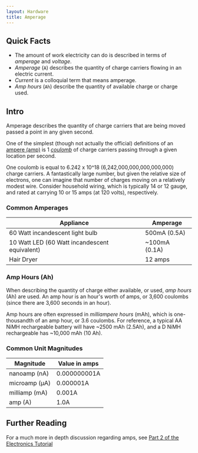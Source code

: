 ```yaml
---
layout: Hardware
title: Amperage
---
```


## Quick Facts

 * The amount of work electricity can do is described in terms of _amperage_ and _voltage_.
 * _Amperage_ (`A`) describes the quantity of charge carriers flowing in an electric current.
 * _Current_ is a colloquial term that means amperage.
 * _Amp hours_ (`Ah`) describe the quantity of available charge or charge used.

## Intro

Amperage describes the quantity of charge carriers that are being moved passed a point in any given second.

One of the simplest (though not actually the official) definitions of an [ampere (amp)](https://en.wikipedia.org/wiki/Ampere) is 1 [_coulomb_](https://en.wikipedia.org/wiki/Coulomb) of charge carriers passing through a given location per second.

One coulomb is equal to 6.242 x 10^18 (6,242,000,000,000,000,000) charge carriers. A fantastically large number, but given the relative size of electrons, one can imagine that number of charges moving on a relatively modest wire. Consider household wiring, which is typically 14 or 12 gauge, and rated at carrying 10 or 15 amps (at 120 volts), respectively.

### Common Amperages

| Appliance                                     | Amperage      |
|-----------------------------------------------|---------------|
| 60 Watt incandescent light bulb               | 500mA (0.5A)  |
| 10 Watt LED (60 Watt incandescent equivalent) | ~100mA (0.1A) |
| Hair Dryer                                    | 12 amps       |

### Amp Hours (Ah)

When describing the quantity of charge either available, or used, _amp hours_ (Ah) are used. An amp hour is an hour's worth of amps, or 3,600 coulombs (since there are 3,600 seconds in an hour).

Amp hours are often expressed in _milliampere hours_ (mAh), which is one-thousandth of an amp hour, or 3.6 coulombs. For reference, a typical AA NiMH rechargeable battery will have ~2500 mAh (2.5Ah), and a D NiMH rechargeable has ~10,000 mAh (10 Ah).

### Common Unit Magnitudes

| Magnitude      | Value in amps  |
|----------------|----------------|
| nanoamp (nA)   | 0.000000001A   |
| microamp (µA)  | 0.000001A      |
| milliamp (mA)  | 0.001A         |
| amp (A)        | 1.0A           | 

## Further Reading

For a much more in depth discussion regarding amps, see [Part 2 of the Electronics Tutorial](/Hardware/Tutorials/Electronics/Part2/Amount_and_Force/)